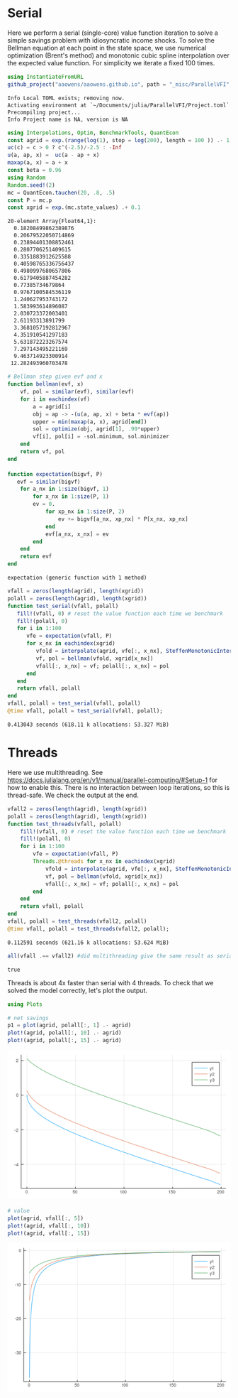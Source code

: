 # Serial
Here we perform a serial (single-core) value function iteration to solve a simple savings problem with idiosyncratic income shocks. To solve the Bellman equation at each point in the state space, we use numerical optimization (Brent's method) and monotonic cubic spline interpolation over the expected value function. For simplicity we iterate a fixed 100 times.

````julia
using InstantiateFromURL
github_project("aaowens/aaowens.github.io", path = "_misc/ParallelVFI", force = true)
````


````
Info Local TOML exists; removing now.
Activating environment at `~/Documents/julia/ParallelVFI/Project.toml`
Precompiling project...
Info Project name is NA, version is NA
````



````julia
using Interpolations, Optim, BenchmarkTools, QuantEcon
const agrid = exp.(range(log(1), stop = log(200), length = 100 )) .- 1
uc(c) = c > 0 ? c^(-2.5)/-2.5 : -Inf
u(a, ap, x) =  uc(a - ap + x)
maxap(a, x) = a + x
const beta = 0.96
using Random
Random.seed!(2)
mc = QuantEcon.tauchen(20, .8, .5)
const P = mc.p
const xgrid = exp.(mc.state_values) .+ 0.1
````


````
20-element Array{Float64,1}:
  0.18208499862389876
  0.20679522050714869
  0.23894401308852461
  0.2807706251409615 
  0.3351883912625588 
  0.40598765336756437
  0.4980997680657806 
  0.6179405887454282 
  0.77385734679864   
  0.9767100584536119 
  1.240627953743172  
  1.583993614896087  
  2.030723372003401  
  2.61193313891799   
  3.3681057192812967 
  4.351910541297183  
  5.631872223267574  
  7.297143495221169  
  9.463714923300914  
 12.282493960703478
````



````julia
# Bellman step given evf and x
function bellman(evf, x)
    vf, pol = similar(evf), similar(evf)
    for i in eachindex(vf)
        a = agrid[i]
        obj = ap -> -(u(a, ap, x) + beta * evf(ap))
        upper = min(maxap(a, x), agrid[end])
        sol = optimize(obj, agrid[1], .99*upper)
        vf[i], pol[i] = -sol.minimum, sol.minimizer
    end
    return vf, pol
end

function expectation(bigvf, P)
   evf = similar(bigvf)
    for a_nx in 1:size(bigvf, 1)
        for x_nx in 1:size(P, 1)
        ev = 0.
            for xp_nx in 1:size(P, 2)
                ev += bigvf[a_nx, xp_nx] * P[x_nx, xp_nx]
            end
            evf[a_nx, x_nx] = ev
        end
    end
    return evf
end
````


````
expectation (generic function with 1 method)
````



````julia
vfall = zeros(length(agrid), length(xgrid))
polall = zeros(length(agrid), length(xgrid))
function test_serial(vfall, polall)
   fill!(vfall, 0) # reset the value function each time we benchmark
   fill!(polall, 0)
   for i in 1:100
      vfe = expectation(vfall, P)
      for x_nx in eachindex(xgrid)
         vfold = interpolate(agrid, vfe[:, x_nx], SteffenMonotonicInterpolation())
         vf, pol = bellman(vfold, xgrid[x_nx])
         vfall[:, x_nx] = vf; polall[:, x_nx] = pol
      end
   end
   return vfall, polall
end
vfall, polall = test_serial(vfall, polall)
@time vfall, polall = test_serial(vfall, polall);
````


````
0.413043 seconds (618.11 k allocations: 53.327 MiB)
````





# Threads
Here we use multithreading. See https://docs.julialang.org/en/v1/manual/parallel-computing/#Setup-1 for how to enable this. There is no interaction between loop iterations, so this is thread-safe. We check the output at the end.

````julia
vfall2 = zeros(length(agrid), length(xgrid))
polall = zeros(length(agrid), length(xgrid))
function test_threads(vfall, polall)
    fill!(vfall, 0) # reset the value function each time we benchmark
    fill!(polall, 0)
    for i in 1:100
        vfe = expectation(vfall, P)
        Threads.@threads for x_nx in eachindex(xgrid)
            vfold = interpolate(agrid, vfe[:, x_nx], SteffenMonotonicInterpolation())
            vf, pol = bellman(vfold, xgrid[x_nx])
            vfall[:, x_nx] = vf; polall[:, x_nx] = pol
        end
    end
    return vfall, polall
end
vfall, polall = test_threads(vfall2, polall)
@time vfall, polall = test_threads(vfall2, polall);
````


````
0.112591 seconds (621.16 k allocations: 53.624 MiB)
````



````julia
all(vfall .== vfall2) #did multithreading give the same result as serial?
````


````
true
````





Threads is about 4x faster than serial with 4 threads. To check that we solved the model correctly, let's plot the output.


````julia
using Plots
````



````julia
# net savings
p1 = plot(agrid, polall[:, 1] .- agrid)
plot!(agrid, polall[:, 10] .- agrid)
plot!(agrid, polall[:, 15] .- agrid)
````


![](/figures/2020-01-01-Parallel-Value-Function-Iteration-in-Julia_8_1.png)

````julia
# value
plot(agrid, vfall[:, 5])
plot!(agrid, vfall[:, 10])
plot!(agrid, vfall[:, 15])
````


![](/figures/2020-01-01-Parallel-Value-Function-Iteration-in-Julia_9_1.png)
